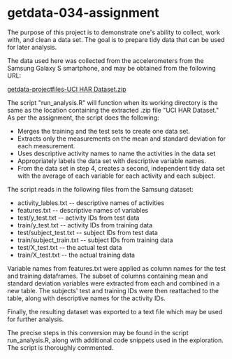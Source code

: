 # getdata-034-assignment

The purpose of this project is to demonstrate one's ability to collect, work with, and clean a data set. The goal is to prepare tidy data that can be used for later analysis.

The data used here was collected from the accelerometers from the Samsung Galaxy S smartphone, and may be obtained from the following URL:

[getdata-projectfiles-UCI HAR Dataset.zip](https://d396qusza40orc.cloudfront.net/getdata%2Fprojectfiles%2FUCI%20HAR%20Dataset.zip)

The script "run\_analysis.R" will function when its working directory is the same as the location containing the extracted .zip file "UCI HAR Dataset." As per the assignment, the script does the following:
* Merges the training and the test sets to create one data set.
* Extracts only the measurements on the mean and standard deviation for each measurement. 
* Uses descriptive activity names to name the activities in the data set
* Appropriately labels the data set with descriptive variable names. 
* From the data set in step 4, creates a second, independent tidy data set with the average of each variable for each activity and each subject.

The script reads in the following files from the Samsung dataset:
* activity\_lables.txt -- descriptive names of activities
* features.txt -- descriptive names of variables
* test/y\_test.txt -- activity IDs from test data
* train/y\_test.txt -- activity IDs from training data
* test/subject\_test.txt -- subject IDs from test data
* train/subject\_train.txt -- subject IDs from training data
* test/X\_test.txt -- the actual test data
* train/X\_test.txt -- the actual training data

Variable names from features.txt were applied as column names for the test and training dataframes. The subset of columns containing mean and standard deviation variables were extracted from each and combined in a new table. The subjects' test and training IDs were then reattached to the table, along with descriptive names for the activity IDs.

Finally, the resulting dataset was exported to a text file which may be used for further analysis.

The precise steps in this conversion may be found in the script run\_analysis.R, along with additional code snippets used in the exploration. The script is thoroughly commented.

